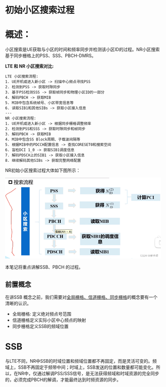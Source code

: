 
# 初始小区搜索过程

# 概述：
  
小区搜索是UE获取与小区的时间和频率同步并检测该小区ID的过程。NR小区搜索基于同步栅格上的PSS、SSS、PBCH-DMRS。

**LTE 和 NR 小区搜索对比:**
```text
LTE 小区搜索流程:
1. UE开机或进入新小区 -> 扫描中心频点寻找PSS
2. 检测到PSS -> 获取时隙同步
3. 基于PSS检测SSS -> 获取帧同步和物理小区ID的一部分
4. 解码PBCH -> 获取MIB
5. MIB中包含系统帧号、小区带宽信息等
6. 读取SIB1和其他SIBs -> 获取小区接入信息
---
NR 小区搜索流程:
1. UE开机或进入新小区 -> 根据同步栅格调整频率
2. 检测到PSS和SSS -> 获取时隙同步和帧同步
3. 解码PBCH -> 获取MIB
4. MIB中包含SS Block周期、子载波间隔等
5. 根据MIB中的PDCCH配置信息 -> 查找CORESET0和搜索空间
6. 盲检DCI 1_0 -> 获取SIB1调度信息
7. 解码PDSCH上的SIB1 -> 获取小区接入信息
8. 继续解码其他SIBs -> 获取完整网络配置
```

NR初始小区搜索过程大体如下图所示：

![search_process.png](images/initial_search/search_process.png)


本笔记将重点讲解SSB、PBCH 的过程。
## 前置概念  

在讲SSB 概念之前，我们需要对[全局栅格、信道栅格、同步栅格](初始小区搜索/全局栅格、信道栅格、同步栅格.md)的概念要有一个清晰的认识。

- 全局栅格: 定义绝对频点号范围
- 信道栅格定义实际小区中心频点的映射
- 同步栅格定义SSB的频域位置
# SSB
与LTE不同，NR中SSB的时域位置和频域位置都不再固定，而是灵活可变的。频域上，SSB不再固定于频带中间；时域上，SSB发送的位置和数量都可能变化。所以，在NR中，仅通过解调PSS/SSS信号，是无法获得频域和时域资源的完全同步的，必须完成PBCH的解调，才能最终达到时频资源的同步。


			
